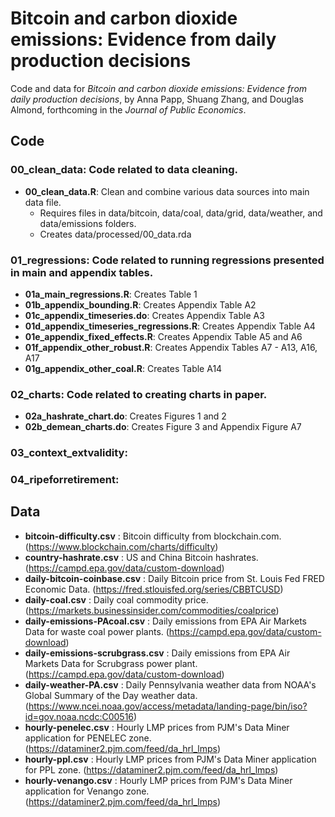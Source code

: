 # Bitcoin and carbon dioxide emissions: Evidence from daily production decisions

Code and data for *Bitcoin and carbon dioxide emissions: Evidence from daily production decisions*, by Anna Papp, Shuang Zhang, and Douglas Almond, forthcoming in the *Journal of Public Economics*. 

## Code 

### __00_clean_data__: Code related to data cleaning.
- __00_clean_data.R__: Clean and combine various data sources into main data file.
  - Requires files in data/bitcoin, data/coal, data/grid, data/weather, and data/emissions folders.
  - Creates data/processed/00_data.rda
### __01_regressions__: Code related to running regressions presented in main and appendix tables.
- __01a_main_regressions.R__: Creates Table 1 
- __01b_appendix_bounding.R__: Creates Appendix Table A2 
- __01c_appendix_timeseries.do__: Creates Appendix Table A3 
- __01d_appendix_timeseries_regressions.R__: Creates Appendix Table A4 
- __01e_appendix_fixed_effects.R__: Creates Appendix Table A5 and A6 
- __01f_appendix_other_robust.R__: Creates Appendix Tables A7 - A13, A16, A17
- __01g_appendix_other_coal.R__: Creates Table A14 
### __02_charts__: Code related to creating charts in paper.
- __02a_hashrate_chart.do__: Creates Figures 1 and 2 
- __02b_demean_charts.do__: Creates Figure 3 and Appendix Figure A7
### __03_context_extvalidity__:
### __04_ripeforretirement__: 

## Data

- __bitcoin-difficulty.csv__ : Bitcoin difficulty from blockchain.com. (https://www.blockchain.com/charts/difficulty)
- __country-hashrate.csv__ : US and China Bitcoin hashrates. (https://campd.epa.gov/data/custom-download)
- __daily-bitcoin-coinbase.csv__ : Daily Bitcoin price from St. Louis Fed FRED Economic Data. (https://fred.stlouisfed.org/series/CBBTCUSD)
- __daily-coal.csv__ : Daily coal commodity price. (https://markets.businessinsider.com/commodities/coalprice)
- __daily-emissions-PAcoal.csv__ : Daily emissions from EPA Air Markets Data for waste coal power plants. (https://campd.epa.gov/data/custom-download)
- __daily-emissions-scrubgrass.csv__ : Daily emissions from EPA Air Markets Data for Scrubgrass power plant. (https://campd.epa.gov/data/custom-download)
- __daily-weather-PA.csv__ : Daily Pennsylvania weather data from NOAA's Global Summary of the Day weather data. (https://www.ncei.noaa.gov/access/metadata/landing-page/bin/iso?id=gov.noaa.ncdc:C00516)
- __hourly-penelec.csv__ : Hourly LMP prices from PJM's Data Miner application for PENELEC zone. (https://dataminer2.pjm.com/feed/da_hrl_lmps)
- __hourly-ppl.csv__ : Hourly LMP prices from PJM's Data Miner application for PPL zone. (https://dataminer2.pjm.com/feed/da_hrl_lmps)
- __hourly-venango.csv__ : Hourly LMP prices from PJM's Data Miner application for Venango zone. (https://dataminer2.pjm.com/feed/da_hrl_lmps)

